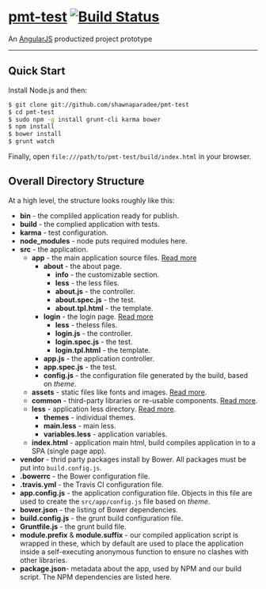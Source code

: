 # [pmt-test](http://shawnaparadee.github.com/pmt-test) [![Build Status](https://travis-ci.org/shawnaparadee/pmt-test.svg?branch=master)](https://travis-ci.org/shawnaparadee/pmt-test)

An [AngularJS](http://angularjs.org) productized project prototype

***

## Quick Start

Install Node.js and then:

```sh
$ git clone git://github.com/shawnaparadee/pmt-test
$ cd pmt-test
$ sudo npm -g install grunt-cli karma bower
$ npm install
$ bower install
$ grunt watch
```

Finally, open `file:///path/to/pmt-test/build/index.html` in your browser.

## Overall Directory Structure

At a high level, the structure looks roughly like this:


* **bin** - the compliled application ready for publish.
* **build** - the complied application with tests.
* **karma** - test configuration.
* **node_modules** - node puts required modules here.
* **src** - the application.
  * **app** - the main application source files. [Read more](src/app/README.md)
    * **about** - the about page.
      * **info** - the customizable section.
      * **less** - the less files.
      * **about.js** - the controller.
      * **about.spec.js** - the test.
      * **about.tpl.html** - the template.
    * **login** - the login page. [Read more](src/app/login/README.md)
      * **less** - theless files.
      * **login.js** - the controller.
      * **login.spec.js** - the test.
      * **login.tpl.html** - the template.
    * **app.js** - the application controller.
    * **app.spec.js** - the test.
    * **config.js** - the configuration file generated by the build, based on _theme_.
  * **assets** - static files like fonts and images. [Read more](src/assets/README.md).
  * **common** - third-party libraries or re-usable components. [Read more](src/common/README.md).
  * **less** - application less directory. [Read more](src/less/README.md).
      * **themes** - individual themes.
      * **main.less** - main less.
      * **variables.less** - application variables.
  * **index.html** - application main html, build compiles application in to a SPA (single page app).
* **vendor** - thrid party packages install by Bower. All packages must be put into ```build.config.js```.
* **.bowerrc** - the Bower configuration file.
* **.travis.yml** - the Travis CI configuration file.
* **app.config.js** - the application configuration file. Objects in this file are used to create the ```src/app/config.js``` file based on _theme_.
* **bower.json** - the listing of Bower dependencies.
* **build.config.js** - the grunt build configuration file.
* **Gruntfile.js** - the grunt build file.
* **module.prefix** & **module.suffix** - our compiled application script is wrapped in these, which by default are used to place the application inside a self-executing anonymous function to ensure no clashes with other libraries.
* **package.json**- metadata about the app, used by NPM and our build script. The NPM dependencies are listed here.
